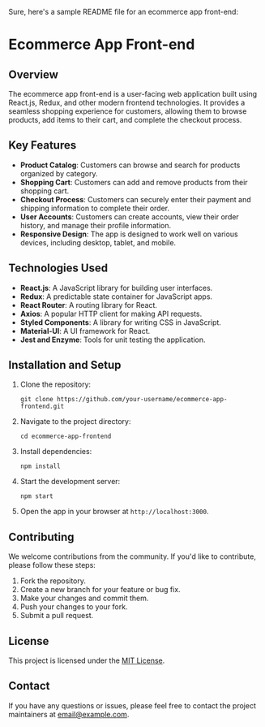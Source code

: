 Sure, here's a sample README file for an ecommerce app front-end:

# Ecommerce App Front-end

## Overview
The ecommerce app front-end is a user-facing web application built using React.js, Redux, and other modern frontend technologies. It provides a seamless shopping experience for customers, allowing them to browse products, add items to their cart, and complete the checkout process.

## Key Features
- **Product Catalog**: Customers can browse and search for products organized by category.
- **Shopping Cart**: Customers can add and remove products from their shopping cart.
- **Checkout Process**: Customers can securely enter their payment and shipping information to complete their order.
- **User Accounts**: Customers can create accounts, view their order history, and manage their profile information.
- **Responsive Design**: The app is designed to work well on various devices, including desktop, tablet, and mobile.

## Technologies Used
- **React.js**: A JavaScript library for building user interfaces.
- **Redux**: A predictable state container for JavaScript apps.
- **React Router**: A routing library for React.
- **Axios**: A popular HTTP client for making API requests.
- **Styled Components**: A library for writing CSS in JavaScript.
- **Material-UI**: A UI framework for React.
- **Jest and Enzyme**: Tools for unit testing the application.

## Installation and Setup
1. Clone the repository:
   ```
   git clone https://github.com/your-username/ecommerce-app-frontend.git
   ```
2. Navigate to the project directory:
   ```
   cd ecommerce-app-frontend
   ```
3. Install dependencies:
   ```
   npm install
   ```
4. Start the development server:
   ```
   npm start
   ```
5. Open the app in your browser at `http://localhost:3000`.

## Contributing
We welcome contributions from the community. If you'd like to contribute, please follow these steps:

1. Fork the repository.
2. Create a new branch for your feature or bug fix.
3. Make your changes and commit them.
4. Push your changes to your fork.
5. Submit a pull request.

## License
This project is licensed under the [MIT License](LICENSE).

## Contact
If you have any questions or issues, please feel free to contact the project maintainers at [email@example.com](mailto:email@example.com).

